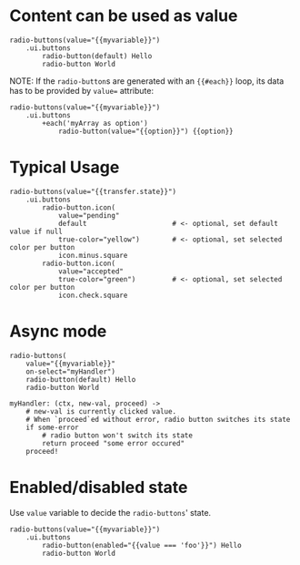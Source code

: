 # Content can be used as value

```pug
radio-buttons(value="{{myvariable}}")
    .ui.buttons
        radio-button(default) Hello
        radio-button World
```

NOTE: If the `radio-button`s are generated with an `{{#each}}` loop, its data has to be provided by `value=` attribute: 


```pug
radio-buttons(value="{{myvariable}}")
    .ui.buttons
        +each('myArray as option')
            radio-button(value="{{option}}") {{option}}
```

# Typical Usage

```pug
radio-buttons(value="{{transfer.state}}")
    .ui.buttons
        radio-button.icon(
            value="pending"
            default                     # <- optional, set default value if null
            true-color="yellow")        # <- optional, set selected color per button
            icon.minus.square                            
        radio-button.icon(
            value="accepted"
            true-color="green")         # <- optional, set selected color per button
            icon.check.square
```

# Async mode

```pug
radio-buttons(
    value="{{myvariable}}"
    on-select="myHandler")
    radio-button(default) Hello
    radio-button World
```


```ls
myHandler: (ctx, new-val, proceed) ->
    # new-val is currently clicked value.
    # When `proceed`ed without error, radio button switches its state
    if some-error
        # radio button won't switch its state
        return proceed "some error occured"
    proceed!
```

# Enabled/disabled state

Use `value` variable to decide the `radio-buttons`' state.

```pug
radio-buttons(value="{{myvariable}}")
    .ui.buttons
        radio-button(enabled="{{value === 'foo'}}") Hello
        radio-button World
```
